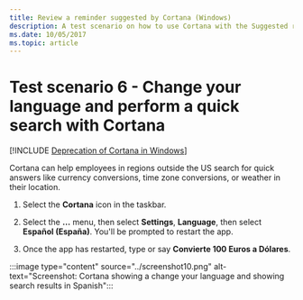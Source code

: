 ```yaml
---
title: Review a reminder suggested by Cortana (Windows)
description: A test scenario on how to use Cortana with the Suggested reminders feature.
ms.date: 10/05/2017
ms.topic: article
--- 
```


# Test scenario 6 - Change your language and perform a quick search with Cortana
<!--Using include for Cortana in Windows deprecation -->
[!INCLUDE [Deprecation of Cortana in Windows](./includes/cortana-deprecation.md)] 

Cortana can help employees in regions outside the US search for quick answers like currency conversions, time zone conversions, or weather in their location. 

1. Select the  **Cortana**  icon in the taskbar. 

2. Select the **…** menu, then select **Settings**, **Language**, then select **Español (España)**. You'll be prompted to restart the app. 

3. Once the app has restarted, type or say **Convierte 100 Euros a Dólares**. 

:::image type="content" source="../screenshot10.png" alt-text="Screenshot: Cortana showing a change your language and showing search results in Spanish":::
